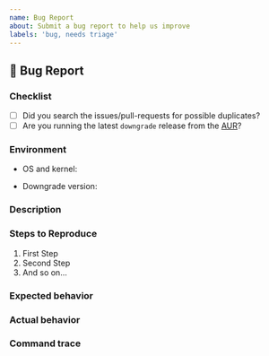 ```yaml
---
name: Bug Report
about: Submit a bug report to help us improve
labels: 'bug, needs triage'
---
```


## :bug: Bug Report

### Checklist

* [ ] Did you search the issues/pull-requests for possible duplicates?
* [ ] Are you running the latest `downgrade` release from the [AUR](https://aur.archlinux.org/packages/downgrade/)?

### Environment

* OS and kernel:
<!-- Paste the output of `uname -a` -->

* Downgrade version:
<!-- Paste the output of `pacman -Q downgrade` -->

### Description

<!-- Describe the bug you have encountered -->

### Steps to Reproduce

1. First Step
2. Second Step
3. And so on...

### Expected behavior

<!-- What did you expect to happen -->

### Actual behavior

<!-- What actually happened -->

### Command trace

<!-- If relevant, prepend `bash -x` before the erroneous downgrade command (eg. `bash -x downgrade problematic-package` and paste the produced command trace here -->
<!-- If irrelevant, simply delete this section -->
